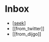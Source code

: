 # Inbox

- [[seek]]
- [[from_twitter]]
- [[from_dijgo]]

[//begin]: # "Autogenerated link references for markdown compatibility"
[seek]: seek "Seek"
[//end]: # "Autogenerated link references"
